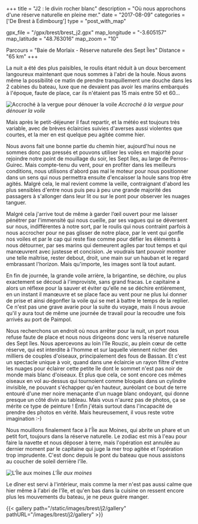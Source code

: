 +++
title = "J2 : le divin rocher blanc"
description = "Où nous approchons d'une réserve naturelle en pleine mer."
date = "2017-08-09"
categories = ['De Brest à Edimbourg']
type = "post_with_map"

gpx_file = "/gpx/brest/brest_j2.gpx"
map_longitude = "-3.605157"
map_latitude = "48.763016"
map_zoom = "10"

Parcours = "Baie de Morlaix - Réserve naturelle des Sept Îles"
Distance = "65 km"
+++


La nuit a été des plus paisibles, le roulis étant réduit à un doux bercement langoureux maintenant que nous sommes à l'abri de la houle. Nous avons même la possibilité ce matin de prendre tranquillement une douche dans les 2 cabines du bateau, luxe que ne devaient pas avoir les marins embarqués à l'époque, faute de place, car ils n'étaient pas 15 mais entre 50 et 60...


![Accroché à la vergue pour dénouer la voile](/images/brest/j2/vergue.jpg)
*Accroché à la vergue pour dénouer la voile*

Mais après le petit-déjeuner il faut repartir, et la météo est toujours très variable, avec de brèves éclaircies suivies d'averses aussi violentes que courtes, et la mer en est quelque peu agitée comme hier.

Nous avons fait une bonne partie du chemin hier, aujourd'hui nous ne sommes donc pas pressés et pouvons utiliser les voiles en majorité pour rejoindre notre point de mouillage du soir, les Sept îles, au large de Perros-Guirec. Mais compte-tenu du vent, pour en profiter dans les meilleurs conditions, nous utilisons d'abord pas mal le moteur pour nous positionner dans un sens qui nous permettra ensuite d'encaisser la houle sans trop être agités. Malgré cela, le mal revient comme la veille, contraignant d'abord les plus sensibles d'entre nous puis peu à peu une grande majorité des passagers à s'allonger dans leur lit ou sur le pont pour observer les nuages tanguer.

Malgré cela j'arrive tout de même à garder l’œil ouvert pour me laisser pénétrer par l'immensité qui nous cueille, par ses vagues qui se déversent sur nous, indifférentes à notre sort, par le roulis qui nous contraint parfois à nous accrocher pour ne pas glisser de notre place, par le vent qui gonfle nos voiles et par le cap qui reste fixe comme pour défier les éléments à nous détourner, par ses marins qui demeurent agiles par tout temps et qui manœuvrent avec justesse et concision. Je voudrais tant pouvoir montrer une telle maîtrise, rester debout, droit, une main sur un hauban et le regard embrassant l'horizon. Mais qu'importe, les images sont là tout autant.

En fin de journée, la grande voile arrière, la brigantine, se déchire, ou plus exactement se découd à l'improviste, sans grand fracas. Le capitaine a alors un réflexe pour la sauver et éviter qu'elle ne se déchire entièrement, en un instant il manœuvre et se place face au vent pour ne plus lui donner de prise et ainsi dégonfler la voile qui se met à battre le temps de la replier. Ce n'est pas une grave avarie pour la suite du voyage, mais il nous avoue qu'il y aura tout de même une journée de travail pour la recoudre une fois arrivés au port de Paimpol.

Nous recherchons un endroit où nous arrêter pour la nuit, un port nous refuse faute de place et nous nous dirigeons donc vers la réserve naturelle des Sept îles. Nous apercevons au loin l'île Rouzic, au plein cœur de cette réserve, qui est interdite à l'homme et sur laquelle viennent nicher des milliers de couples d'oiseaux, principalement des fous de Bassan. Et c'est un spectacle unique à voir, quand dans une éclaircie un rayon filtre d'entre les nuages pour éclairer cette petite île dont le sommet n'est pas noir de monde mais blanc d'oiseaux. Et plus que cela, ce sont encore ces mêmes oiseaux en vol au-dessus qui tournoient comme bloqués dans un cylindre invisible, ne pouvant s'échapper qu'en hauteur, auréolant ce bout de terre entouré d'une mer noire menaçante d'un nuage blanc ondoyant, qui donne presque un côté divin au tableau. Mais vous n'aurez pas de photos, ça se mérite ce type de peinture ! Enfin j'étais surtout dans l'incapacité de prendre des photos en vérité. Mais heureusement, il vous reste votre imagination :-)

Nous mouillons finalement face à l'Île aux Moines, qui abrite un phare et un petit fort, toujours dans la réserve naturelle. Le zodiac est mis à l'eau pour faire la navette et nous déposer à terre, mais l'opération est annulée au dernier moment par le capitaine qui juge la mer trop agitée et l'opération trop imprudente. C'est donc depuis le pont du bateau que nous assistons au coucher de soleil derrière l'île.


![L'Île aux moines](/images/brest/j2/moines.jpg)
*L'Île aux moines*

Le dîner est servi à l'intérieur, mais comme la mer n'est pas aussi calme que hier même à l'abri de l'île, et qu'en bas dans la cuisine on ressent encore plus les mouvements du bateau, je ne peux guère manger.


{{< gallery path="/static/images/brest/j2/gallery" pathURL="/images/brest/j2/gallery" >}}

